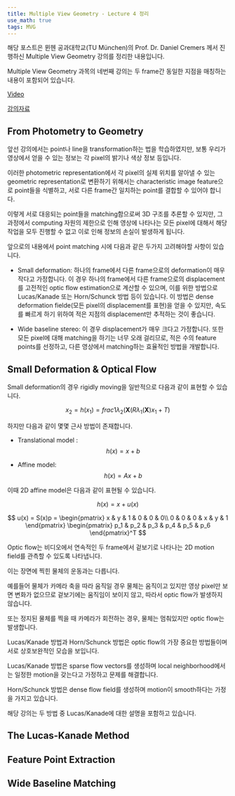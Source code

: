 ```yaml
---
title: Multiple View Geometry - Lecture 4 정리
use_math: true
tags: MVG
---
```



해당 포스트은 뮌헨 공과대학교(TU München)의 Prof. Dr. Daniel Cremers 께서 진행하신 Multiple View Geometry 강의를 정리한 내용입니다.

Multiple View Geometry 과목의 네번째 강의는 두 frame간 동일한 지점을 매칭하는 내용이 포함되어 있습니다.

[Video](https://www.youtube.com/watch?v=WCyKnuhM1CE)

[강의자료](https://drive.google.com/file/d/19vI3xbLeXcQuJz15UtwHp-YNsT5gZxEm/view?usp=sharing)


## From Photometry to Geometry

앞선 강의에서는 point나 line을 transformation하는 법을 학습하였지만, 보통 우리가 영상에서 얻을 수 있는 정보는 각 pixel의 밝기나 색상 정보 등입니다.

이러한 photometric representation에서 각 pixel의 실제 위치를 알아낼 수 있는 geometric representation로 변환하기 위해서는 characteristic image feature으로 point들을 식별하고, 서로 다른 frame간 일치하는 point를 결합할 수 있어야 합니다.

이렇게 서로 대응되는 point들을 matching함으로써 3D 구조를 추론할 수 있지만, 그 과정에서 computing 자원의 제한으로 인해 영상에 나타나는 모든 pixel에 대해서 해당 작업을 모두 진행할 수 없고 이로 인해 정보의 손실이 발생하게 됩니다.

앞으로의 내용에서 point matching 시에 다음과 같은 두가지 고려해야할 사항이 있습니다.

- Small deformation: 하나의 frame에서 다른 frame으로의 deformation이 매우 작다고 가정합니다. 이 경우 하나의 frame에서 다른 frame으로의 displacement를 고전적인 optic flow estimation으로 계산할 수 있으며, 이를 위한 방법으로 Lucas/Kanade 또는 Horn/Schunck 방법 등이 있습니다. 이 방법은 dense deformation fielde(모든 pixel의 displacement를 표현)을 얻을 수 있지만, 속도를 빠르게 하기 위하여 적은 지점의 displacement만 추적하는 것이 좋습니다.

- Wide baseline stereo: 이 경우 displacement가 매우 크다고 가정합니다. 또한 모든 pixel에 대해 matching을 하기는 너무 오래 걸리므로, 적은 수의 feature points를 선정하고, 다른 영상에서 matching하는 효율적인 방법을 개발합니다.


## Small Deformation & Optical Flow

Small deformation의 경우 rigidly moving을 일반적으로 다음과 같이 표현할 수 있습니다.

$$
x_2 = h(x_1) = frac{1}{\lambda_2(\textbf{X}}(R\lambda_1(\textbf{X})x_1 + T)
$$

하지만 다음과 같이 몇몇 근사 방법이 존재합니다.

- Translational model : 
$$
h(x) = x + b
$$

- Affine model:
$$
h(x) = Ax + b
$$

이때 2D affine model은 다음과 같이 표현될 수 있습니다.

$$
h(x) = x + u(x)
$$

$$
u(x) = S(x)p = 
\begin{pmatrix}
x & y & 1 & 0 & 0 & 0\\ 
0 & 0 & 0 & x & y & 1
\end{pmatrix}
\begin{pmatrix}
p_1 & p_2 & p_3 & p_4 & p_5 & p_6
\end{pmatrix}^T
$$

Optic flow는 비디오에서 연속적인 두 frame에서 겉보기로 나타나는 2D motion field를 관측할 수 있도록 나타냅니다.

이는 장면에 찍힌 물체의 운동과는 다릅니다.

예를들어 물체가 카메라 축을 따라 움직일 경우 물체는 움직이고 있지만 영상 pixel만 보면 변화가 없으므로 겉보기에는 움직임이 보이지 않고, 따라서 optic flow가 발생하지 않습니다.

또는 정지된 물체를 찍을 때 카메라가 회전하는 경우, 물체는 멈춰있지만 optic flow는 발생합니다.

Lucas/Kanade 방법과 Horn/Schunck 방법은 optic flow의 가장 중요한 방법들이며 서로 상호보완적인 모습을 보입니다.

Lucas/Kanade 방법은 sparse flow vectors를 생성하며 local neighborhood에서는 일정한 motion을 갖는다고 가정하고 문제를 해결합니다.

Horn/Schunck 방법은 dense flow field를 생성하며 motion이 smooth하다는 가정을 가지고 있습니다.

해당 강의는 두 방법 중 Lucas/Kanade에 대한 설명을 포함하고 있습니다.


## The Lucas-Kanade Method




## Feature Point Extraction


## Wide Baseline Matching

